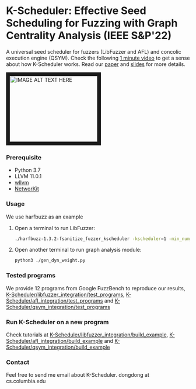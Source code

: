 
# K-Scheduler: Effective Seed Scheduling for Fuzzing with Graph Centrality Analysis (IEEE S&P'22)
A universal seed scheduler for fuzzers (LibFuzzer and AFL) and concolic execution engine (QSYM). Check the following [1 minute video](https://www.youtube.com/watch?v=VVZZpQiIsm4) to get a sense about how K-Scheduler works. Read our [paper](https://arxiv.org/abs/2203.12064) and [slides](https://github.com/Dongdongshe/K-Scheduler/blob/main/oakland22_kscheduler.pptx) for more details.

<a href="http://www.youtube.com/watch?feature=player_embedded&v=VVZZpQiIsm4
" target="_blank"><img src="http://img.youtube.com/vi/VVZZpQiIsm4/0.jpg" 
alt="IMAGE ALT TEXT HERE" width="240" height="180" border="10" /></a>

### Prerequisite
- Python 3.7
- LLVM 11.0.1
- [wllvm](https://github.com/travitch/whole-program-llvm)
- [NetworKit](https://networkit.github.io/)

### Usage 
We use harfbuzz as an example
1. Open a terminal to run LibFuzzer:
    ```sh
    ./harfbuzz-1.3.2-fsanitize_fuzzer_kscheduler -kscheduler=1 -min_num_mutations_for_each_seed=200 ./tmp_seeds/ seeds/
    ```
2. Open another terminal to run graph analysis module:
    ```sh
    python3 ./gen_dyn_weight.py
    ```
### Tested programs
We provide 12 programs from Google FuzzBench to reproduce our results, [K-Scheduler/libfuzzer_integration/test_programs](https://github.com/Dongdongshe/K-Scheduler/tree/main/libfuzzer_integration/test_programs), [K-Scheduler/afl_integration/test_programs](https://github.com/Dongdongshe/K-Scheduler/tree/main/afl_integration/test_programs) and [K-Scheduler/qsym_integration/test_programs](https://github.com/Dongdongshe/K-Scheduler/tree/main/qsym_integration/test_programs)

### Run K-Scheduler on a new program
Check tutorials at [K-Scheduler/libfuzzer_integration/build_example](https://github.com/Dongdongshe/K-Scheduler/tree/main/afl_integration/build_example), [K-Scheduler/afl_integration/build_example](https://github.com/Dongdongshe/K-Scheduler/tree/main/afl_integration/build_example) and [K-Scheduler/qsym_integration/build_example](https://github.com/Dongdongshe/K-Scheduler/tree/main/qsym_integration/build_example) 

### Contact
Feel free to send me email about K-Scheduler. dongdong at cs.columbia.edu
